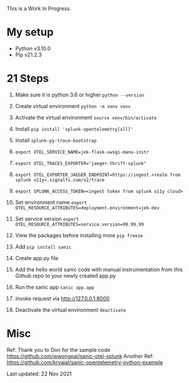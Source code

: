 This is a Work In Progress.

# My setup

- Python v3.10.0
- Pip v21.2.3


# 21 Steps
1. Make sure it is python 3.6 or higher `python --version`


2. Create virtual environment `python -m venv venv`


3. Activate the virtual environment `source venv/bin/activate`


4. Install `pip install 'splunk-opentelemetry[all]'` 


5. Install `splunk-py-trace-bootstrap`


6. `export OTEL_SERVICE_NAME=jek-flask-uwsgi-manu-instr`


7. `export OTEL_TRACES_EXPORTER="jaeger-thrift-splunk"`


8. `export OTEL_EXPORTER_JAEGER_ENDPOINT=https://ingest.<realm from splunk o11y>.signalfx.com/v2/trace`


9. `export SPLUNK_ACCESS_TOKEN=<ingest token from splunk o11y cloud>`


10. Set environment name `export OTEL_RESOURCE_ATTRIBUTES=deployment.environment=jek-dev`
   

11. Set service version `export OTEL_RESOURCE_ATTRIBUTES=service.version=99.99.99`


12. View the packages before installing more `pip freeze`


14. Add `pip install sanic`


17. Create app.py file


18. Add the hello world sanic code with manual instrumentation from this Github repo to your newly created app.py


19. Run the sanic app `sanic app.app`


20. Invoke request via http://127.0.0.1:8000


21. Deactivate the virtual environment `deactivate`


# Misc

Ref: Thank you to Don for the sample code https://github.com/wwongpai/sanic-otel-splunk
Another Ref: https://github.com/krvajal/sanic-opentelemetry-python-example

Last updated: 22 Nov 2021
